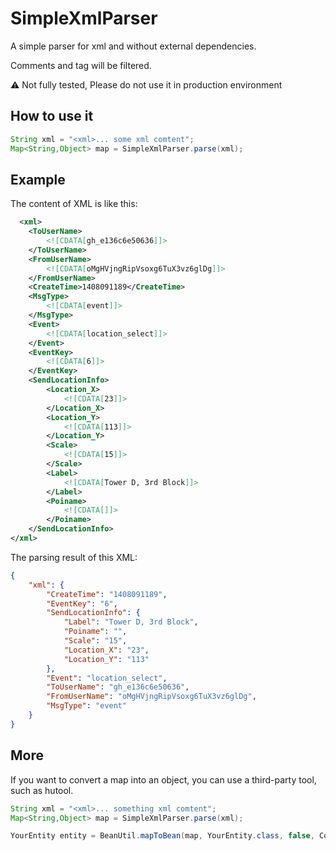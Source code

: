 # SimpleXmlParser
A simple parser for xml and without external dependencies.

Comments and tag will be filtered.

⚠️ Not fully tested, Please do not use it in production environment


## How to use it

```java
String xml = "<xml>... some xml comtent";
Map<String,Object> map = SimpleXmlParser.parse(xml);
```
  
## Example
 
The content of XML is like this:
  
```xml
  <xml>
    <ToUserName>
        <![CDATA[gh_e136c6e50636]]>
    </ToUserName>
    <FromUserName>
        <![CDATA[oMgHVjngRipVsoxg6TuX3vz6glDg]]>
    </FromUserName>
    <CreateTime>1408091189</CreateTime>
    <MsgType>
        <![CDATA[event]]>
    </MsgType>
    <Event>
        <![CDATA[location_select]]>
    </Event>
    <EventKey>
        <![CDATA[6]]>
    </EventKey>
    <SendLocationInfo>
        <Location_X>
            <![CDATA[23]]>
        </Location_X>
        <Location_Y>
            <![CDATA[113]]>
        </Location_Y>
        <Scale>
            <![CDATA[15]]>
        </Scale>
        <Label>
            <![CDATA[Tower D, 3rd Block]]>
        </Label>
        <Poiname>
            <![CDATA[]]>
        </Poiname>
    </SendLocationInfo>
</xml>
```
The parsing result of this XML:

```json
{
    "xml": {
        "CreateTime": "1408091189",
        "EventKey": "6",
        "SendLocationInfo": {
            "Label": "Tower D, 3rd Block",
            "Poiname": "",
            "Scale": "15",
            "Location_X": "23",
            "Location_Y": "113"
        },
        "Event": "location_select",
        "ToUserName": "gh_e136c6e50636",
        "FromUserName": "oMgHVjngRipVsoxg6TuX3vz6glDg",
        "MsgType": "event"
    }
}
```

## More
If you want to convert a map into an object, you can use a third-party tool, such as hutool.

```java
String xml = "<xml>... something xml comtent";
Map<String,Object> map = SimpleXmlParser.parse(xml);

YourEntity entity = BeanUtil.mapToBean(map, YourEntity.class, false, CopyOptions.create());
```

